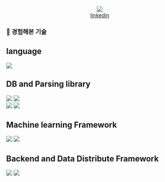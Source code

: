 <div align="center">
  <img src="https://capsule-render.vercel.app/api?type=waving&color=auto&height=300&section=header&text=I'm%20SKY&fontSize=90" />
</div>

<div align="center">
  <a href="https://www.linkedin.com/in/%ED%95%98%EB%8A%98-%EC%9E%84-36992318b/">linkedin</a>
</div>


<h3> 📕 경험해본 기술</h3>

<div style="text-align:left">
  <h2> language </h2>
  <img src="https://img.shields.io/badge/python-3776AB?style=flat-square&logo=python&logoColor=yellow"/>
<!--   <img src="https://img.shields.io/badge/scala-DC322F?style=flat-square&logo=scala&logoColor=black"/>
  <img src="https://img.shields.io/badge/rust-DC322F?style=flat-square&logo=rust&logoColor=black"/>  -->
  </br>

  <h2> DB and Parsing library </h2>
  <img src="https://img.shields.io/badge/Selenium-43B02A?style=flat-square&logo=Selenium&logoColor=green"/>
  <img src="https://img.shields.io/badge/beautifulSoup-E25A1C?style=flat-square&logo=beautifulSoup&logoColor=white"/></br>
  <img src="https://img.shields.io/badge/Mysql-4479A1?style=flat-square&logo=Mysql&logoColor=white"/> 
  <img src="https://img.shields.io/badge/MongoDB-47A248?style=flat-square&logo=MongoDB&logoColor=white"/>
  </br>

  <h2> Machine learning Framework </h2>
  <img src="https://img.shields.io/badge/keras-D00000?style=flat-square&logo=keras&logoColor=white"/>
  <img src="https://img.shields.io/badge/tensorflow-FF6F00?style=flat-square&logo=tensorflow&logoColor=white"/></br>

  <h2> Backend and Data Distribute Framework </h2>
  <img src="https://img.shields.io/badge/FastAPI-009688?style=flat-square&logo=FastAPI&logoColor=white"/> 
<!--   <img src="https://img.shields.io/badge/Django-092E20?style=flat-square&logo=Django&logoColor=white"/></br> -->
  <img src="https://img.shields.io/badge/apache spark-E25A1C?style=flat-square&logo=apache spark&logoColor=white"/>
<!--   <img src="https://img.shields.io/badge/apache kafka-231F20?style=flat-square&logo=apache kafka&logoColor=white"/>
  <img src="https://img.shields.io/badge/apache airflow-017CEE?style=flat-square&logo=apache airflow&logoColor=white"/> -->
</div>

